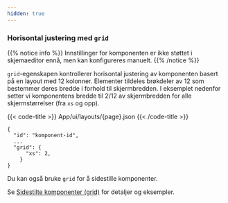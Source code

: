 ```yaml
---
hidden: true
---
```


<!-- begin intro -->
### Horisontal justering med `grid`

{{% notice info %}}
Innstillinger for komponenten er ikke støttet i skjemaeditor ennå, men kan konfigureres manuelt.
{{% /notice %}}

`grid`-egenskapen kontrollerer horisontal justering av komponenten basert på en layout med 12 kolonner.
 Elementer tildeles brøkdeler av 12 som bestemmer deres bredde i forhold til skjermbredden.
  I eksemplet nedenfor setter vi komponentens bredde til 2/12 av skjermbredden for alle skjermstørrelser (fra `xs` og opp).

<!-- end intro -->


<!-- begin asd -->


<!-- end asd -->


<!-- begin code -->

{{< code-title >}}
App/ui/layouts/{page}.json
{{< /code-title >}}

```json{hl_lines=["4-6"]}
{
  "id": "komponent-id",
  ...
  "grid": {
      "xs": 2,
    }
}
```

<!-- end code -->


<!-- begin more -->
Du kan også bruke `grid` for å sidestille komponenter.

Se [Sidestilte komponenter (grid)](/nb/app/development/ux/styling/#sidestilte-komponenter-grid) for detaljer og eksempler.

<!-- end more -->